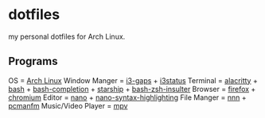 # dotfiles
my personal dotfiles for Arch Linux.

## Programs
OS = [Arch Linux](https://archlinux.org/)
Window Manger = [i3-gaps](https://archlinux.org/packages/community/x86_64/i3-gaps/) + [i3status](https://archlinux.org/packages/community/x86_64/i3status/)
Terminal = [alacritty](https://archlinux.org/packages/community/x86_64/alacritty/) + [bash](https://archlinux.org/packages/core/x86_64/bash/) + [bash-completion](https://archlinux.org/packages/extra/any/bash-completion/) + [starship](https://archlinux.org/packages/community/x86_64/starship/) + [bash-zsh-insulter](https://aur.archlinux.org/packages/bash-zsh-insulter/)
Browser = [firefox](https://archlinux.org/packages/extra/x86_64/firefox/) + [chromium](https://archlinux.org/packages/extra/x86_64/chromium/)
Editor = [nano](https://archlinux.org/packages/core/x86_64/nano/) + [nano-syntax-highlighting](https://archlinux.org/packages/community/any/nano-syntax-highlighting/)
File Manger = [nnn](https://archlinux.org/packages/community/x86_64/nnn/) + [pcmanfm](https://archlinux.org/packages/community/x86_64/pcmanfm/)
Music/Video Player = [mpv](https://archlinux.org/packages/community/x86_64/mpv/)
